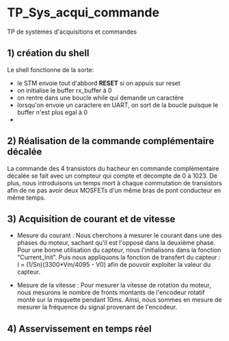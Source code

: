 # TP_Sys_acqui_commande
TP de systèmes d'acquisitions et commandes

## 1) création du shell

Le shell fonctionne de la sorte:

  - le STM envoie tout d'abbord __RESET__ si on appuis sur reset
  - on initialise le buffer rx_buffer à 0
  - on rentre dans une boucle while qui demande un caractère
  - lorsqu'on envoie un caractere en UART, on sort de la boucle puisque le buffer n'est plus egal à 0
  -
  
## 2) Réalisation de la commande complémentaire décalée

La commande des 4 transistors du hacheur en commande complémentaire décalée se fait avec un compteur qui compte et décompte de 0 à 1023.
De plus, nous introduisons un temps mort à chaque commutation de transistors afin de ne pas avoir deux MOSFETs d'un même bras de pont conducteur en même temps.

## 3) Acquisition de courant et de vitesse 

- Mesure du courant :
Nous cherchons à mesurer le courant dans une des phases du moteur, sachant qu'il est l'opposé dans la deuxième phase.
Pour une bonne utilisation du capteur, nous l'initialisons dans la fonction "Current_Init".
Puis nous appliquons la fonction de transfert du capteur : I = (1/Sn)(3300*Vm/4095 - V0) afin de pouvoir exploiter la valeur du capteur.

- Mesure de la vitesse :
Pour mesurer la vitesse de rotation du moteur, nous mesurons le nombre de fronts montants de l'encodeur rotatif monté sur la maquette pendant 10ms.
Ainsi, nous sommes en mesure de mesurer la fréquence du signal provenant de l'encodeur.

## 4) Asservissement en temps réel
